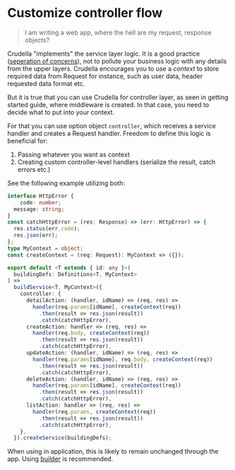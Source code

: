 # Customize controller flow

> I am writing a web app, where the hell are my request, response objects?

Crudella "implements" the service layer logic.
It is a good practice ([seperation of concerns](https://en.wikipedia.org/wiki/Separation_of_concerns)), not to pollute your business logic with any details from the upper layers.
Crudella encourages you to use a _context_ to store required data from Request for instance, such as user data, header requested data format etc.

But it is true that you can use Crudella for controller layer, as seen in getting started guide, where middleware is created.
In that case, you need to decide what to put into your context.

For that you can use option object `controller`, which receives a service handler and creates a Request handler.
Freedom to define this logic is beneficial for:

1. Passing whatever you want as context
2. Creating custom controller-level handlers (serialize the result, catch errors etc.)


See the following example utilizing both:

```typescript
interface HttpError {
    code: number;
  message: string;
}
const catchHttpError = (res: Response) => (err: HttpError) => {
  res.status(err.code);
  res.json(err);
};
type MyContext = object;
const createContext = (req: Request): MyContext => ({});

export default <T extends { id: any }>(
  buildingDefs: Definitions<T, MyContext>
) =>
  buildService<T, MyContext>({
    controller: {
      detailAction: (handler, idName) => (req, res) =>
        handler(req.params[idName], createContext(req))
          .then(result => res.json(result))
          .catch(catchHttpError),
      createAction: handler => (req, res) =>
        handler(req.body, createContext(req))
          .then(result => res.json(result))
          .catch(catchHttpError),
      updateAction: (handler, idName) => (req, res) =>
        handler(req.params[idName], req.body, createContext(req))
          .then(result => res.json(result))
          .catch(catchHttpError),
      deleteAction: (handler, idName) => (req, res) =>
        handler(req.params[idName], createContext(req))
          .then(result => res.json(result))
          .catch(catchHttpError),
      listAction: handler => (req, res) =>
        handler(req.params, createContext(req))
          .then(result => res.json(result))
          .catch(catchHttpError),
    },
  }).createService(buildingDefs);
```

When using in application, this is likely to remain unchanged through the app.
Using [builder](./builder.md) is recommended.